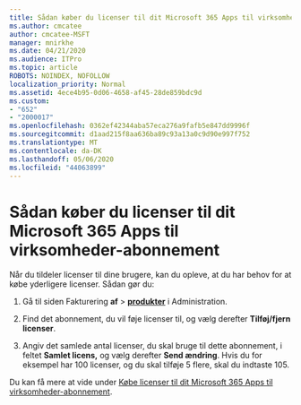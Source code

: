 ```yaml
---
title: Sådan køber du licenser til dit Microsoft 365 Apps til virksomheder-abonnement
ms.author: cmcatee
author: cmcatee-MSFT
manager: mnirkhe
ms.date: 04/21/2020
ms.audience: ITPro
ms.topic: article
ROBOTS: NOINDEX, NOFOLLOW
localization_priority: Normal
ms.assetid: 4ece4b95-0d06-4658-af45-28de859bdc9d
ms.custom:
- "652"
- "2000017"
ms.openlocfilehash: 0362ef42344aba57eca276a9fafb5e847dd9996f
ms.sourcegitcommit: d1aad215f8aa636ba89c93a13a0c9d90e997f752
ms.translationtype: MT
ms.contentlocale: da-DK
ms.lasthandoff: 05/06/2020
ms.locfileid: "44063899"
---
```

# <a name="how-to-buy-licenses-for-your-microsoft-365-apps-for-business-subscription"></a>Sådan køber du licenser til dit Microsoft 365 Apps til virksomheder-abonnement

Når du tildeler licenser til dine brugere, kan du opleve, at du har behov for at købe yderligere licenser. Sådan gør du:
  
1. Gå til siden Fakturering **af** \> **[produkter](https://go.microsoft.com/fwlink/p/?linkid=842054)** i Administration.

2. Find det abonnement, du vil føje licenser til, og vælg derefter **Tilføj/fjern licenser**.

3. Angiv det samlede antal licenser, du skal bruge til dette abonnement, i feltet **Samlet licens,** og vælg derefter **Send ændring**. Hvis du for eksempel har 100 licenser, og du skal tilføje 5 flere, skal du indtaste 105.

Du kan få mere at vide under [Købe licenser til dit Microsoft 365 Apps til virksomheder-abonnement](https://docs.microsoft.com/office365/admin/subscriptions-and-billing/buy-licenses).